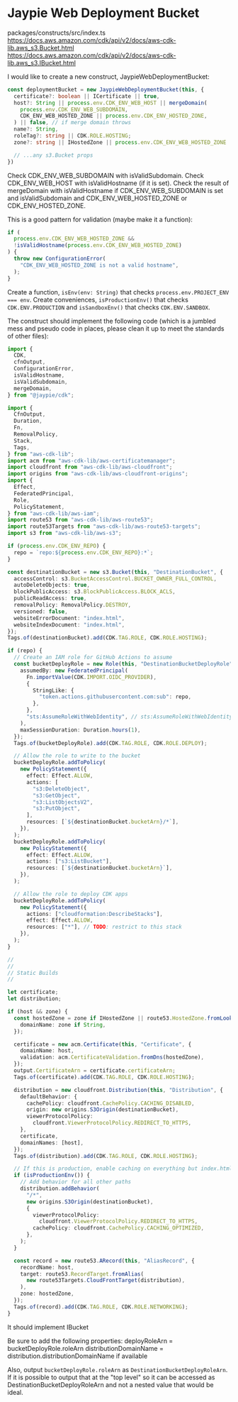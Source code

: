 # Jaypie Web Deployment Bucket

packages/constructs/src/index.ts
https://docs.aws.amazon.com/cdk/api/v2/docs/aws-cdk-lib.aws_s3.Bucket.html
https://docs.aws.amazon.com/cdk/api/v2/docs/aws-cdk-lib.aws_s3.IBucket.html

I would like to create a new construct, JaypieWebDeploymentBucket:

```typescript
const deploymentBucket = new JaypieWebDeploymentBucket(this, {
  certificate?: boolean || ICertificate || true,
  host?: String || process.env.CDK_ENV_WEB_HOST || mergeDomain(
    process.env.CDK_ENV_WEB_SUBDOMAIN,
    CDK_ENV_WEB_HOSTED_ZONE || process.env.CDK_ENV_HOSTED_ZONE,
  ) || false, // if merge domain throws
  name?: String,
  roleTag?: string || CDK.ROLE.HOSTING;
  zone?: string || IHostedZone || process.env.CDK_ENV_WEB_HOSTED_ZONE || process.env.CDK_ENV_HOSTED_ZONE,

  // ...any s3.Bucket props
})
```

Check CDK_ENV_WEB_SUBDOMAIN with isValidSubdomain.
Check CDK_ENV_WEB_HOST with isValidHostname (if it is set).
Check the result of mergeDomain with isValidHostname if CDK_ENV_WEB_SUBDOMAIN is set and isValidSubdomain and CDK_ENV_WEB_HOSTED_ZONE or CDK_ENV_HOSTED_ZONE.

This is a good pattern for validation (maybe make it a function):

```typescript
if (
  process.env.CDK_ENV_WEB_HOSTED_ZONE &&
  !isValidHostname(process.env.CDK_ENV_WEB_HOSTED_ZONE)
) {
  throw new ConfigurationError(
    "CDK_ENV_WEB_HOSTED_ZONE is not a valid hostname",
  );
}
```

Create a function, `isEnv(env: String)` that checks `process.env.PROJECT_ENV === env`.
Create conveniences, `isProductionEnv()` that checks `CDK.ENV.PRODUCTION` and `isSandboxEnv()` that checks `CDK.ENV.SANDBOX`.

The construct should implement the following code (which is a jumbled mess and pseudo code in places, please clean it up to meet the standards of other files):

```typescript
import {
  CDK,
  cfnOutput,
  ConfigurationError,
  isValidHostname,
  isValidSubdomain,
  mergeDomain,
} from "@jaypie/cdk";

import {
  CfnOutput,
  Duration,
  Fn,
  RemovalPolicy,
  Stack,
  Tags,
} from "aws-cdk-lib";
import acm from "aws-cdk-lib/aws-certificatemanager";
import cloudfront from "aws-cdk-lib/aws-cloudfront";
import origins from "aws-cdk-lib/aws-cloudfront-origins";
import {
  Effect,
  FederatedPrincipal,
  Role,
  PolicyStatement,
} from "aws-cdk-lib/aws-iam";
import route53 from "aws-cdk-lib/aws-route53";
import route53Targets from "aws-cdk-lib/aws-route53-targets";
import s3 from "aws-cdk-lib/aws-s3";

if (process.env.CDK_ENV_REPO) {
  repo = `repo:${process.env.CDK_ENV_REPO}:*`;
}

const destinationBucket = new s3.Bucket(this, "DestinationBucket", {
  accessControl: s3.BucketAccessControl.BUCKET_OWNER_FULL_CONTROL,
  autoDeleteObjects: true,
  blockPublicAccess: s3.BlockPublicAccess.BLOCK_ACLS,
  publicReadAccess: true,
  removalPolicy: RemovalPolicy.DESTROY,
  versioned: false,
  websiteErrorDocument: "index.html",
  websiteIndexDocument: "index.html",
});
Tags.of(destinationBucket).add(CDK.TAG.ROLE, CDK.ROLE.HOSTING);

if (repo) {
  // Create an IAM role for GitHub Actions to assume
  const bucketDeployRole = new Role(this, "DestinationBucketDeployRole", {
    assumedBy: new FederatedPrincipal(
      Fn.importValue(CDK.IMPORT.OIDC_PROVIDER),
      {
        StringLike: {
          "token.actions.githubusercontent.com:sub": repo,
        },
      },
      "sts:AssumeRoleWithWebIdentity", // sts:AssumeRoleWithWebIdentity
    ),
    maxSessionDuration: Duration.hours(1),
  });
  Tags.of(bucketDeployRole).add(CDK.TAG.ROLE, CDK.ROLE.DEPLOY);

  // Allow the role to write to the bucket
  bucketDeployRole.addToPolicy(
    new PolicyStatement({
      effect: Effect.ALLOW,
      actions: [
        "s3:DeleteObject",
        "s3:GetObject",
        "s3:ListObjectsV2",
        "s3:PutObject",
      ],
      resources: [`${destinationBucket.bucketArn}/*`],
    }),
  );
  bucketDeployRole.addToPolicy(
    new PolicyStatement({
      effect: Effect.ALLOW,
      actions: ["s3:ListBucket"],
      resources: [`${destinationBucket.bucketArn}`],
    }),
  );

  // Allow the role to deploy CDK apps
  bucketDeployRole.addToPolicy(
    new PolicyStatement({
      actions: ["cloudformation:DescribeStacks"],
      effect: Effect.ALLOW,
      resources: ["*"], // TODO: restrict to this stack
    }),
  );
}

//
//
// Static Builds
//

let certificate;
let distribution;

if (host && zone) {
  const hostedZone = zone if IHostedZone || route53.HostedZone.fromLookup(this, "HostedZone", {
    domainName: zone if String,
  });

  certificate = new acm.Certificate(this, "Certificate", {
    domainName: host,
    validation: acm.CertificateValidation.fromDns(hostedZone),
  });
  output.CertificateArn = certificate.certificateArn;
  Tags.of(certificate).add(CDK.TAG.ROLE, CDK.ROLE.HOSTING);

  distribution = new cloudfront.Distribution(this, "Distribution", {
    defaultBehavior: {
      cachePolicy: cloudfront.CachePolicy.CACHING_DISABLED,
      origin: new origins.S3Origin(destinationBucket),
      viewerProtocolPolicy:
        cloudfront.ViewerProtocolPolicy.REDIRECT_TO_HTTPS,
    },
    certificate,
    domainNames: [host],
  });
  Tags.of(distribution).add(CDK.TAG.ROLE, CDK.ROLE.HOSTING);

  // If this is production, enable caching on everything but index.html
  if (isProductionEnv()) {
    // Add behavior for all other paths
    distribution.addBehavior(
      "/*",
      new origins.S3Origin(destinationBucket),
      {
        viewerProtocolPolicy:
          cloudfront.ViewerProtocolPolicy.REDIRECT_TO_HTTPS,
        cachePolicy: cloudfront.CachePolicy.CACHING_OPTIMIZED,
      },
    );
  }

  const record = new route53.ARecord(this, "AliasRecord", {
    recordName: host,
    target: route53.RecordTarget.fromAlias(
      new route53Targets.CloudFrontTarget(distribution),
    ),
    zone: hostedZone,
  });
  Tags.of(record).add(CDK.TAG.ROLE, CDK.ROLE.NETWORKING);
}
```

It should implement IBucket

Be sure to add the following properties:
deployRoleArn = bucketDeployRole.roleArn
distributionDomainName = distribution.distributionDomainName if available

Also, output `bucketDeployRole.roleArn` as `DestinationBucketDeployRoleArn`.
If it is possible to output that at the "top level" so it can be accessed as DestinationBucketDeployRoleArn and not a nested value that would be ideal.
